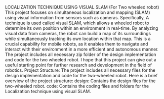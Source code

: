 LOCALIZATION TECHNIQUE USING VISUAL SLAM (For Two wheeled robot)
This project focuses on simultaneous localization and mapping (SLAM) using visual information from sensors such as cameras. Specifically, A technique is used called visual SLAM, which allows a wheeled robot to determine its own position within an environment in real-time. By analyzing visual data from cameras, the robot can build a map of its surroundings while simultaneously tracking its own location within that map. This is a crucial capability for mobile robots, as it enables them to navigate and interact with their environment in a more efficient and autonomous manner. The project includes all necessary zip folder of the design implementation and code for the two wheeled robot. I hope that this project can give out  a useful starting point for further research and development in the field of robotics.
Project Structure:
The project includes all necessary files for the design implementation and code for the two-wheeled robot. Here is a brief overview of the project structure:
design: Contains the design files for the two-wheeled robot.
code: Contains the coding files and folders for the Localization technique using visual SLAM.
